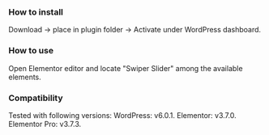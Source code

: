 <!-- ### Support my work :heart: Buy me a coffee :coffee:
[![paypal](https://golftoursderllysboys.files.wordpress.com/2020/08/button-donate-paypal-1.png?w=300)](https://paypal.me/christianhansen93?country.x=DK&locale.x=da_DK) -->
### How to install
Download -> place in plugin folder -> Activate under WordPress dashboard.

### How to use
Open Elementor editor and locate "Swiper Slider" among the available elements.

### Compatibility
Tested with following versions:
WordPress: v6.0.1.
Elementor: v3.7.0.
Elementor Pro: v3.7.3.
